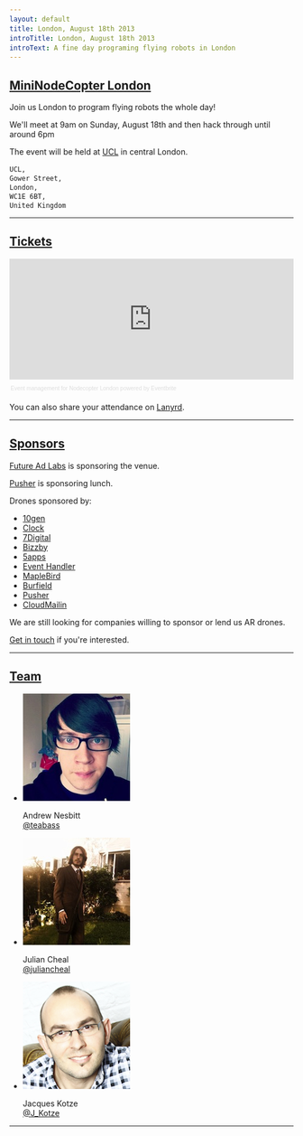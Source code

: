 ```yaml
---
layout: default
title: London, August 18th 2013
introTitle: London, August 18th 2013
introText: A fine day programing flying robots in London
---
```


<h2 id="intro"><a href="#intro">MiniNodeCopter London</a></h2>

Join us London to program flying robots the whole day!

We'll meet at 9am on Sunday, August 18th and then hack through until around 6pm

The event will be held at [UCL](http://www.ucl.ac.uk/) in central London.

```
UCL,
Gower Street,
London,
WC1E 6BT,
United Kingdom
```

<hr>

<h2 id="tickets"><a href="#tickets">Tickets</a></h2>

<div style="width:100%; text-align:left;" ><iframe  src="https://www.eventbrite.com/tickets-external?eid=7673889811&ref=etckt&v=2" frameborder="0" height="214" width="100%" vspace="0" hspace="0" marginheight="5" marginwidth="5" scrolling="auto" allowtransparency="true"></iframe><div style="font-family:Helvetica, Arial; font-size:10px; padding:5px 0 5px; margin:2px; width:100%; text-align:left;" ><a style="color:#ddd; text-decoration:none;" target="_blank" href="http://www.eventbrite.com/r/etckt">Event management</a><span style="color:#ddd;"> for </span><a style="color:#ddd; text-decoration:none;" target="_blank" href="http://nodecopter-london-2.eventbrite.com?ref=etckt">Nodecopter London</a> <span style="color:#ddd;">powered by</span> <a style="color:#ddd; text-decoration:none;" target="_blank" href="http://www.eventbrite.com?ref=etckt">Eventbrite</a></div></div>

<p>You can also share your attendance on <a href='http://lanyrd.com/2013/nodecopter-london-2'>Lanyrd</a>.</p>

<hr>

<h2 id="sponsors"><a href="#sponsors">Sponsors</a></h2>

[Future Ad Labs](http://futureadlabs.com/) is sponsoring the venue.

[Pusher](http://pusher.com/) is sponsoring lunch.

Drones sponsored by:

<ul>
  <li><a href="http://www.10gen.com/">10gen</a></li>
  <li><a href="http://clock.co.uk/">Clock</a></li>
  <li><a href="http://www.7digital.com/">7Digital</a></li>
  <li><a href="http://www.bizzby.com/">Bizzby</a></li>
  <li><a href='https://5apps.com'>5apps</a></li>
  <li><a href='http://eventhandler.co.uk/'>Event Handler</a></li>
  <li><a href='http://www.maplebird.com/'>MapleBird</a></li>
  <li><a href='http://burfieldcreative.co.uk/'>Burfield</a></li>
  <li><a href='http://pusher.com'>Pusher</a></li>
  <li><a href='http://www.cloudmailin.com/'>CloudMailin</a></li>
</ul>

We are still looking for companies willing to sponsor or lend us AR drones.

<a href="mailto:andrewnez@gmail.com">Get in touch</a> if you're interested.

<hr>

<h2 id="team"><a href="#team">Team</a></h2>

<ul class="team">
  <li>
    <img src="/img/team/andrew_nesbitt.jpg">
    <p>
      Andrew Nesbitt<br>
      <a href="https://twitter.com/teabass">@teabass</a>
    </p>
  </li>
  <li>
    <img src="/img/team/julian_cheal.jpg">
    <p>
      Julian Cheal<br>
      <a href="https://twitter.com/juliancheal">@juliancheal</a>
    </p>
  </li>
  <li>
    <img src="/img/team/jacques_kotze.png">
    <p>
      Jacques Kotze<br>
      <a href="https://twitter.com/J_Kotze">@J_Kotze</a>
    </p>
  </li>
</ul>

<hr>

